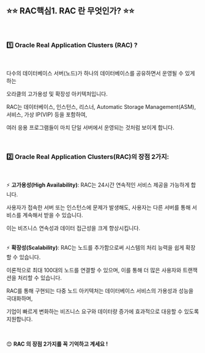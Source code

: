 ## ⭐⭐ RAC핵심1. RAC 란 무엇인가?  ⭐⭐

  &nbsp;
  
### 1️⃣ Oracle Real Application Clusters (RAC) ?  

  &nbsp;

다수의 데이터베이스 서버(노드)가 하나의 데이터베이스를 공유하면서 운영될 수 있게 하는  

오라클의 고가용성 및 확장성 아키텍처입니다.

RAC는 데이터베이스, 인스턴스, 리스너, Automatic Storage Management(ASM), 서비스, 가상 IP(VIP) 등을 포함하여,  

여러 응용 프로그램들이 마치 단일 서버에서 운영되는 것처럼 보이게 합니다.  

&nbsp;

### 2️⃣ Oracle Real Application Clusters(RAC)의 장점 2가지:

  &nbsp;
  
 ⚡ **고가용성(High Availability)**:  RAC는 24시간 연속적인 서비스 제공을 가능하게 합니다. 

사용자가 접속한 서버 또는 인스턴스에 문제가 발생해도, 사용자는 다른 서버를 통해 서비스를 계속해서 받을 수 있습니다.  

이는 비즈니스 연속성과 데이터 접근성을 크게 향상시킵니다.  
&nbsp;

 ⚡ **확장성(Scalability)**: RAC는 노드를 추가함으로써 시스템의 처리 능력을 쉽게 확장할 수 있습니다. 

이론적으로 최대 100대의 노드를 연결할 수 있으며, 이를 통해 더 많은 사용자와 트랜잭션을 처리할 수 있습니다.

RAC를 통해 구현되는 다중 노드 아키텍처는 데이터베이스 서비스의 가용성과 성능을 극대화하며,  

기업이 빠르게 변화하는 비즈니스 요구와 데이터량 증가에 효과적으로 대응할 수 있도록 지원합니다.  

  &nbsp;
  &nbsp;


😊 **RAC 의 장점 2가지를 꼭 기억하고 계세요 !**
